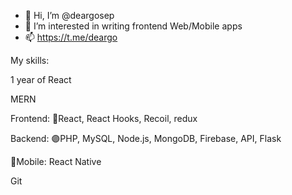 - 👋 Hi, I’m @deargosep
- 👀 I’m interested in writing frontend Web/Mobile apps
- 📫 https://t.me/deargo

My skills:

1 year of React

MERN

Frontend:
🔵React, React Hooks, Recoil, redux

Backend:
🟣PHP, MySQL, 
Node.js, MongoDB, 
Firebase, API, Flask

📱Mobile:
React Native

Git
